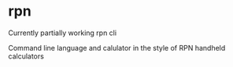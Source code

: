 # rpn
Currently partially working rpn cli

Command line language and calulator in the style of RPN handheld calculators
